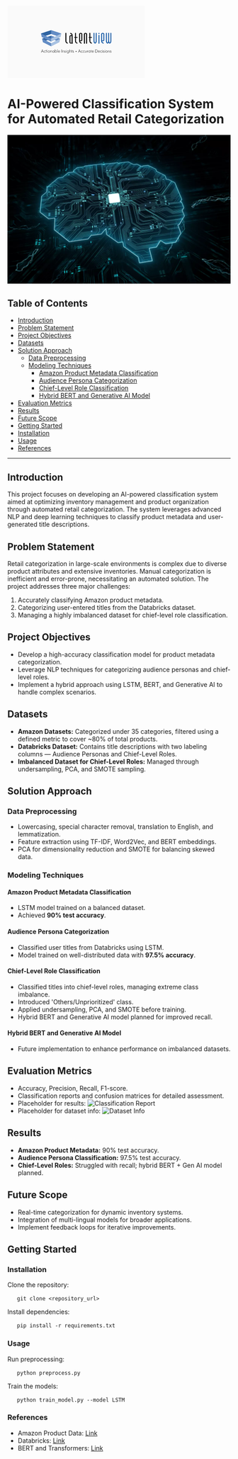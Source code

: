 <!-- Company Logo -->
![Latentview Analytics](company_logo.png)  

# AI-Powered Classification System for Automated Retail Categorization

<!-- Project Banner -->
![Project Banner](banner_image.png)

## Table of Contents

- [Introduction](#introduction)
- [Problem Statement](#problem-statement)
- [Project Objectives](#project-objectives)
- [Datasets](#datasets)
- [Solution Approach](#solution-approach)
  - [Data Preprocessing](#data-preprocessing)
  - [Modeling Techniques](#modeling-techniques)
    - [Amazon Product Metadata Classification](#amazon-product-metadata-classification)
    - [Audience Persona Categorization](#audience-persona-categorization)
    - [Chief-Level Role Classification](#chief-level-role-classification)
    - [Hybrid BERT and Generative AI Model](#hybrid-bert-and-generative-ai-model)
- [Evaluation Metrics](#evaluation-metrics)
- [Results](#results)
- [Future Scope](#future-scope)
- [Getting Started](#getting-started)
- [Installation](#installation)
- [Usage](#usage)
- [References](#references)

---

## Introduction
This project focuses on developing an AI-powered classification system aimed at optimizing inventory management and product organization through automated retail categorization. The system leverages advanced NLP and deep learning techniques to classify product metadata and user-generated title descriptions.

## Problem Statement
Retail categorization in large-scale environments is complex due to diverse product attributes and extensive inventories. Manual categorization is inefficient and error-prone, necessitating an automated solution. The project addresses three major challenges:
1. Accurately classifying Amazon product metadata.
2. Categorizing user-entered titles from the Databricks dataset.
3. Managing a highly imbalanced dataset for chief-level role classification.

## Project Objectives
- Develop a high-accuracy classification model for product metadata categorization.
- Leverage NLP techniques for categorizing audience personas and chief-level roles.
- Implement a hybrid approach using LSTM, BERT, and Generative AI to handle complex scenarios.

## Datasets
- **Amazon Datasets:** Categorized under 35 categories, filtered using a defined metric to cover ~80% of total products.
- **Databricks Dataset:** Contains title descriptions with two labeling columns — Audience Personas and Chief-Level Roles.
- **Imbalanced Dataset for Chief-Level Roles:** Managed through undersampling, PCA, and SMOTE sampling.

## Solution Approach
### Data Preprocessing
- Lowercasing, special character removal, translation to English, and lemmatization.
- Feature extraction using TF-IDF, Word2Vec, and BERT embeddings.
- PCA for dimensionality reduction and SMOTE for balancing skewed data.

### Modeling Techniques
#### Amazon Product Metadata Classification
- LSTM model trained on a balanced dataset.
- Achieved **90% test accuracy**.

#### Audience Persona Categorization
- Classified user titles from Databricks using LSTM.
- Model trained on well-distributed data with **97.5% accuracy**.

#### Chief-Level Role Classification
- Classified titles into chief-level roles, managing extreme class imbalance.
- Introduced 'Others/Unprioritized' class.
- Applied undersampling, PCA, and SMOTE before training.
- Hybrid BERT and Generative AI model planned for improved recall.

#### Hybrid BERT and Generative AI Model
- Future implementation to enhance performance on imbalanced datasets.

## Evaluation Metrics
- Accuracy, Precision, Recall, F1-score.
- Classification reports and confusion matrices for detailed assessment.
- Placeholder for results: ![Classification Report](results1.png)
- Placeholder for dataset info: ![Dataset Info](results2.png)

## Results
- **Amazon Product Metadata:** 90% test accuracy.
- **Audience Persona Classification:** 97.5% test accuracy.
- **Chief-Level Roles:** Struggled with recall; hybrid BERT + Gen AI model planned.

## Future Scope
- Real-time categorization for dynamic inventory systems.
- Integration of multi-lingual models for broader applications.
- Implement feedback loops for iterative improvements.

## Getting Started
### Installation
Clone the repository:
```
   git clone <repository_url>
```

Install dependencies:
```
   pip install -r requirements.txt
```

### Usage
Run preprocessing:
```
   python preprocess.py
```

Train the models:
```
   python train_model.py --model LSTM
```

### References
- Amazon Product Data: [Link](https://registry.opendata.aws/amazon-reviews/)
- Databricks: [Link](https://databricks.com/)
- BERT and Transformers: [Link](https://huggingface.co/transformers/)

